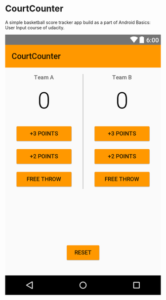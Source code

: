 # CourtCounter
A simple basketball score tracker app build as a part of Android Basics: User Input course of udacity.

![Alt text](/layout-2017-01-01-000646.png?raw=true "Screenshot")
